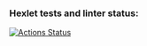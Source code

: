 ### Hexlet tests and linter status:
[![Actions Status](https://github.com/Maron4ik/php-project-lvl1/workflows/hexlet-check/badge.svg)](https://github.com/Maron4ik/php-project-lvl1/actions)